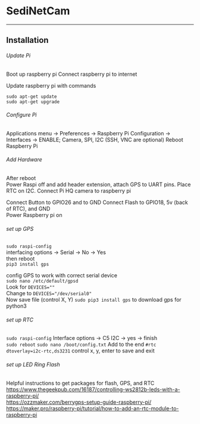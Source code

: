 # SediNetCam
---
## Installation

###### Update Pi 
Boot up raspberry pi 
Connect raspberry pi to internet

Update raspberry pi with commands
```
sudo apt-get update
sudo apt-get upgrade
```

###### Configure Pi

Applications menu -> Preferences -> Raspberry Pi Configuration -> Interfaces -> ENABLE; Camera, SPI, I2C (SSH, VNC are optional)
Reboot Raspberry Pi  

###### Add Hardware
After reboot  
Power Raspi off and add header extension, attach GPS to UART pins. Place RTC on I2C.
Connect Pi HQ camera to raspberry pi  

Connect Button to GPIO26 and to GND 
Connect Flash to GPIO18, 5v (back of RTC), and GND  
Power Raspberry pi on   

###### set up GPS
`sudo raspi-config`  
interfacing options -> Serial -> No -> Yes   
then reboot  
`pip3 install gps`  

config GPS to work with correct serial device  
`sudo nano /etc/default/gpsd`  
Look for  `DEVICES=""`  
Change to `DEVICES="/dev/serial0"`  
Now save file (control X, Y) 
`sudo pip3 install gps` to download gps for python3

###### set up RTC
`sudo raspi-config` Interface options -> C5 I2C -> yes -> finish  
`sudo reboot`
`sudo nano /boot/config.txt`
Add to the end
`#rtc 
dtoverlay=i2c-rtc,ds3231`
control x, y, enter to save and exit 


###### set up LED Ring Flash

Helpful instructions to get packages for flash, GPS, and RTC  
https://www.thegeekpub.com/16187/controlling-ws2812b-leds-with-a-raspberry-pi/  
https://ozzmaker.com/berrygps-setup-guide-raspberry-pi/  
https://maker.pro/raspberry-pi/tutorial/how-to-add-an-rtc-module-to-raspberry-pi  



